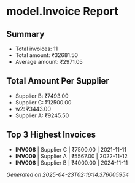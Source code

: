 # model.Invoice Report

## Summary
- Total invoices: 11
- Total amount: ₹32681.50
- Average amount: ₹2971.05

## Total Amount Per Supplier
- Supplier B: ₹7493.00
- Supplier C: ₹12500.00
- w2: ₹3443.00
- Supplier A: ₹9245.50

## Top 3 Highest Invoices
- **INV008** | Supplier C | ₹7500.00 | 2021-11-11
- **INV009** | Supplier A | ₹5567.00 | 2022-11-12
- **INV006** | Supplier B | ₹4000.00 | 2024-11-11


*Generated on 2025-04-23T02:16:14.376005954*

